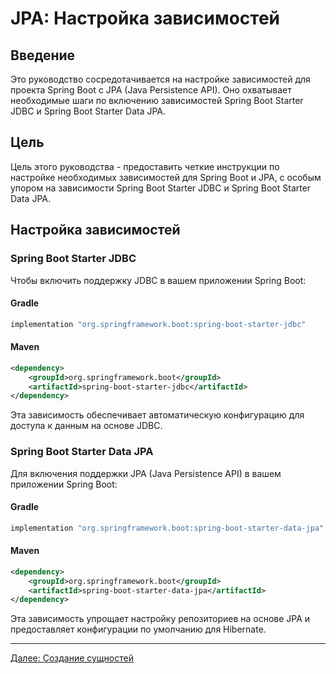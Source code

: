 # JPA: Настройка зависимостей

## Введение

Это руководство сосредотачивается на настройке зависимостей для проекта Spring Boot с JPA (Java Persistence API). Оно охватывает необходимые шаги по включению зависимостей Spring Boot Starter JDBC и Spring Boot Starter Data JPA.

## Цель

Цель этого руководства - предоставить четкие инструкции по настройке необходимых зависимостей для Spring Boot и JPA, с особым упором на зависимости Spring Boot Starter JDBC и Spring Boot Starter Data JPA.

## Настройка зависимостей

### Spring Boot Starter JDBC

Чтобы включить поддержку JDBC в вашем приложении Spring Boot:

#### Gradle

```groovy
implementation "org.springframework.boot:spring-boot-starter-jdbc"
```

#### Maven

```xml
<dependency>
    <groupId>org.springframework.boot</groupId>
    <artifactId>spring-boot-starter-jdbc</artifactId>
</dependency>
```

Эта зависимость обеспечивает автоматическую конфигурацию для доступа к данным на основе JDBC.

### Spring Boot Starter Data JPA

Для включения поддержки JPA (Java Persistence API) в вашем приложении Spring Boot:

#### Gradle

```groovy
implementation "org.springframework.boot:spring-boot-starter-data-jpa"
```

#### Maven

```xml
<dependency>
    <groupId>org.springframework.boot</groupId>
    <artifactId>spring-boot-starter-data-jpa</artifactId>
</dependency>
```

Эта зависимость упрощает настройку репозиториев на основе JPA и предоставляет конфигурации по умолчанию для Hibernate.

---

[Далее: Создание сущностей](../creation/create-entity.md)
